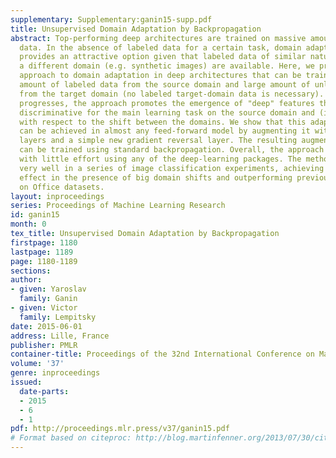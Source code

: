 ```yaml
---
supplementary: Supplementary:ganin15-supp.pdf
title: Unsupervised Domain Adaptation by Backpropagation
abstract: Top-performing deep architectures are trained on massive amounts of labeled
  data. In the absence of labeled data for a certain task, domain adaptation often
  provides an attractive option given that labeled data of similar nature but from
  a different domain (e.g. synthetic images) are available. Here, we propose a new
  approach to domain adaptation in deep architectures that can be trained on large
  amount of labeled data from the source domain and large amount of unlabeled data
  from the target domain (no labeled target-domain data is necessary). As the training
  progresses, the approach promotes the emergence of "deep" features that are (i)
  discriminative for the main learning task on the source domain and (ii) invariant
  with respect to the shift between the domains. We show that this adaptation behaviour
  can be achieved in almost any feed-forward model by augmenting it with few standard
  layers and a simple new gradient reversal layer. The resulting augmented architecture
  can be trained using standard backpropagation. Overall, the approach can be implemented
  with little effort using any of the deep-learning packages. The method performs
  very well in a series of image classification experiments, achieving adaptation
  effect in the presence of big domain shifts and outperforming previous state-of-the-art
  on Office datasets.
layout: inproceedings
series: Proceedings of Machine Learning Research
id: ganin15
month: 0
tex_title: Unsupervised Domain Adaptation by Backpropagation
firstpage: 1180
lastpage: 1189
page: 1180-1189
sections: 
author:
- given: Yaroslav
  family: Ganin
- given: Victor
  family: Lempitsky
date: 2015-06-01
address: Lille, France
publisher: PMLR
container-title: Proceedings of the 32nd International Conference on Machine Learning
volume: '37'
genre: inproceedings
issued:
  date-parts:
  - 2015
  - 6
  - 1
pdf: http://proceedings.mlr.press/v37/ganin15.pdf
# Format based on citeproc: http://blog.martinfenner.org/2013/07/30/citeproc-yaml-for-bibliographies/
---
```

